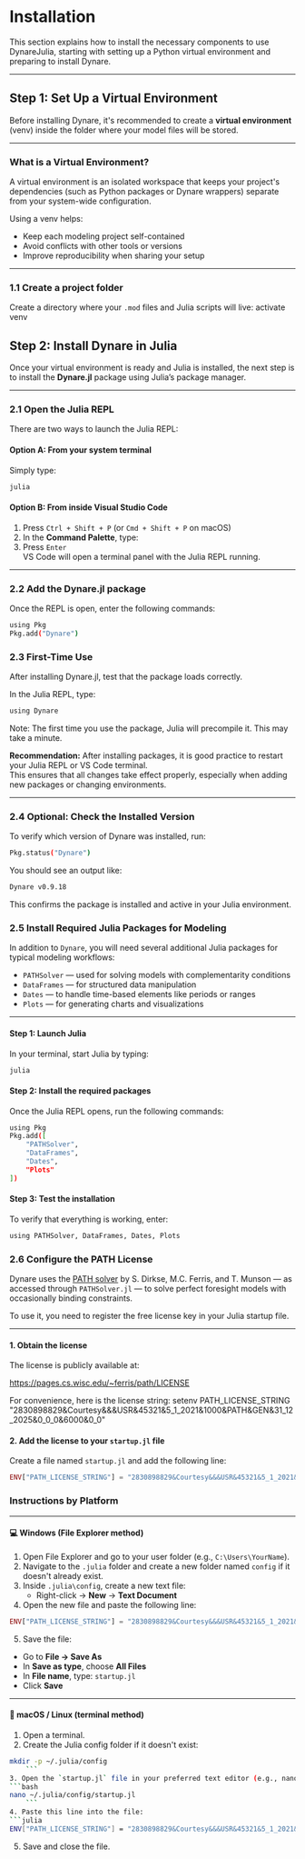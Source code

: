 # Installation

This section explains how to install the necessary components to use DynareJulia, starting with setting up a Python virtual environment and preparing to install Dynare.

---

## Step 1: Set Up a Virtual Environment

Before installing Dynare, it's recommended to create a **virtual environment** (venv) inside the folder where your model files will be stored.

---

### What is a Virtual Environment?

A virtual environment is an isolated workspace that keeps your project's dependencies (such as Python packages or Dynare wrappers) separate from your system-wide configuration.

Using a venv helps:
- Keep each modeling project self-contained
- Avoid conflicts with other tools or versions
- Improve reproducibility when sharing your setup

---

### 1.1 Create a project folder

Create a directory where your `.mod` files and Julia scripts will live:
activate venv

## Step 2: Install Dynare in Julia

Once your virtual environment is ready and Julia is installed, the next step is to install the **Dynare.jl** package using Julia’s package manager.

---

### 2.1 Open the Julia REPL

There are two ways to launch the Julia REPL:

#### Option A: From your system terminal

Simply type:

```bash
julia
```


#### Option B: From inside Visual Studio Code

1. Press `Ctrl + Shift + P` (or `Cmd + Shift + P` on macOS)
2. In the **Command Palette**, type:
3. Press `Enter`  
VS Code will open a terminal panel with the Julia REPL running.

---

### 2.2 Add the Dynare.jl package

Once the REPL is open, enter the following commands:

```bash
using Pkg
Pkg.add("Dynare")
```

### 2.3 First-Time Use

After installing Dynare.jl, test that the package loads correctly.

In the Julia REPL, type:

```bash
using Dynare
```

Note: The first time you use the package, Julia will precompile it. This may take a minute.

**Recommendation:** After installing packages, it is good practice to restart your Julia REPL or VS Code terminal.  
This ensures that all changes take effect properly, especially when adding new packages or changing environments.

---

### 2.4 Optional: Check the Installed Version

To verify which version of Dynare was installed, run:

```bash
Pkg.status("Dynare")
```

You should see an output like:

```bash
Dynare v0.9.18
```

This confirms the package is installed and active in your Julia environment.

### 2.5 Install Required Julia Packages for Modeling

In addition to `Dynare`, you will need several additional Julia packages for typical modeling workflows:

- `PATHSolver` — used for solving models with complementarity conditions
- `DataFrames` — for structured data manipulation
- `Dates` — to handle time-based elements like periods or ranges
- `Plots` — for generating charts and visualizations

---

#### Step 1: Launch Julia

In your terminal, start Julia by typing:

```bash
julia
```

#### Step 2: Install the required packages
Once the Julia REPL opens, run the following commands:
```bash
using Pkg
Pkg.add([
    "PATHSolver",
    "DataFrames",
    "Dates",
    "Plots"
])
```

#### Step 3: Test the installation
To verify that everything is working, enter:
```bash
using PATHSolver, DataFrames, Dates, Plots
```

### 2.6 Configure the PATH License

Dynare uses the [PATH solver](https://pages.cs.wisc.edu/~ferris/path.html) by S. Dirkse, M.C. Ferris, and T. Munson — as accessed through `PATHSolver.jl` — to solve perfect foresight models with occasionally binding constraints.

To use it, you need to register the free license key in your Julia startup file.

---

#### 1. Obtain the license

The license is publicly available at:

https://pages.cs.wisc.edu/~ferris/path/LICENSE

For convenience, here is the license string:
setenv PATH_LICENSE_STRING "2830898829&Courtesy&&&USR&45321&5_1_2021&1000&PATH&GEN&31_12_2025&0_0_0&6000&0_0"

#### 2. Add the license to your `startup.jl` file

Create a file named `startup.jl` and add the following line:

```julia
ENV["PATH_LICENSE_STRING"] = "2830898829&Courtesy&&&USR&45321&5_1_2021&1000&PATH&GEN&31_12_2025&0_0_0&6000&0_0"
```

### Instructions by Platform

---

#### 💻 Windows (File Explorer method)

1. Open File Explorer and go to your user folder (e.g., `C:\Users\YourName`).
2. Navigate to the `.julia` folder and create a new folder named `config` if it doesn't already exist.
3. Inside `.julia\config`, create a new text file:
   - Right-click → **New** → **Text Document**
4. Open the new file and paste the following line:

```julia
ENV["PATH_LICENSE_STRING"] = "2830898829&Courtesy&&&USR&45321&5_1_2021&1000&PATH&GEN&31_12_2025&0_0_0&6000&0_0"
```

   5. Save the file:
   - Go to **File → Save As**
   - In **Save as type**, choose **All Files**
   - In **File name**, type: `startup.jl`
   - Click **Save**

---

#### 🍎 macOS / Linux (terminal method)

1. Open a terminal.
2. Create the Julia config folder if it doesn't exist:
```bash
mkdir -p ~/.julia/config
    ```
3. Open the `startup.jl` file in your preferred text editor (e.g., nano, vim, or VS Code):
```bash
nano ~/.julia/config/startup.jl
    ```
4. Paste this line into the file:
```julia
ENV["PATH_LICENSE_STRING"] = "2830898829&Courtesy&&&USR&45321&5_1_2021&1000&PATH&GEN&31_12_2025&0_0_0&6000&0_0"
 ```
5. Save and close the file.

